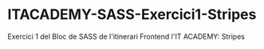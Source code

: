 # ITACADEMY-SASS-Exercici1-Stripes
Exercici 1 del Bloc de SASS de l'itinerari Frontend l'IT ACADEMY: Stripes
